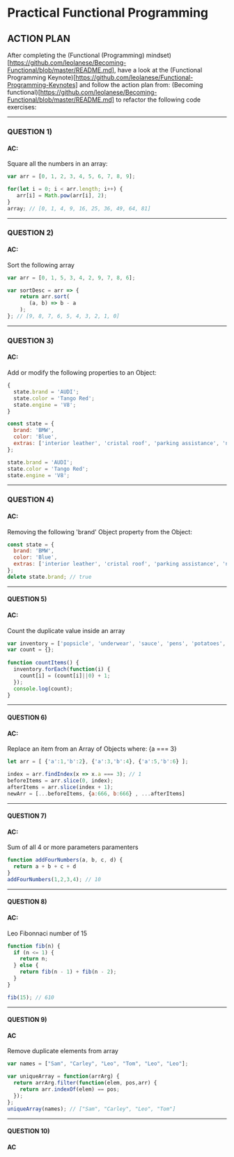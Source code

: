 # Practical Functional Programming

## ACTION PLAN
After completing the (Functional (Programming) mindset)[https://github.com/leolanese/Becoming-Functional/blob/master/README.md], have a look at the (Functional Programming Keynote)[https://github.com/leolanese/Functional-Programming-Keynotes] and follow the action plan from: (Becoming functional)[https://github.com/leolanese/Becoming-Functional/blob/master/README.md] to refactor the following code exercises:

----

### QUESTION 1)

#### AC:
Square all the numbers in an array: 

```javascript
var arr = [0, 1, 2, 3, 4, 5, 6, 7, 8, 9];

for(let i = 0; i < arr.length; i++) {
   arr[i] = Math.pow(arr[i], 2);
}
array; // [0, 1, 4, 9, 16, 25, 36, 49, 64, 81]
```


----

### QUESTION 2)

#### AC:
Sort the following array

```javascript
var arr = [0, 1, 5, 3, 4, 2, 9, 7, 8, 6];

var sortDesc = arr => {
    return arr.sort(
       (a, b) => b - a
    );
}; // [9, 8, 7, 6, 5, 4, 3, 2, 1, 0]
```


----

### QUESTION 3)

#### AC:
Add or modify the following properties to an Object:
```javascript
{ 
  state.brand = 'AUDI';
  state.color = 'Tango Red';
  state.engine = 'V8';
}
```

```javascript
const state = {
  brand: 'BMW',
  color: 'Blue',
  extras: ['interior leather', 'cristal roof', 'parking assistance', 'navigation']
};

state.brand = 'AUDI';
state.color = 'Tango Red';
state.engine = 'V8';
```

----

### QUESTION 4)

#### AC:
Removing the following  'brand' Object property from the Object:


```javascript
const state = {
  brand: 'BMW',
  color: 'Blue',
  extras: ['interior leather', 'cristal roof', 'parking assistance', 'navigation'],
};
delete state.brand; // true
```

----

#### QUESTION 5)

#### AC:
Count the duplicate value inside an array

```javascript
var inventory = ['popsicle', 'underwear', 'sauce', 'pens', 'potatoes', 'sauce', 'onion', 'onion', 'pens', 'potatoes', 'ukulele', 'tomahawk', 'underwear', 'popsicle', 'sauce', 'ukulele', 'onion', 'underwear', 'popsicle', 'potatoes', 'onion', 'pens', 'ukulele'];
var count = {};
  
function countItems() {
  inventory.forEach(function(i) { 
    count[i] = (count[i]||0) + 1; 
  });
  console.log(count);
}
```

----

#### QUESTION 6)

#### AC:
Replace an item from an Array of Objects where: {a === 3}

```javascript
let arr = [ {'a':1,'b':2}, {'a':3,'b':4}, {'a':5,'b':6} ];

index = arr.findIndex(x => x.a === 3); // 1
beforeItems = arr.slice(0, index);
afterItems = arr.slice(index + 1);
newArr = [...beforeItems, {a:666, b:666} , ...afterItems]
```

----

#### QUESTION 7)

#### AC:
Sum of all 4 or more parameters paramenters

```javascript
function addFourNumbers(a, b, c, d) {
  return a + b + c + d
}
addFourNumbers(1,2,3,4); // 10
```

----

#### QUESTION 8)

#### AC:
Leo Fibonnaci number of 15

```javascript
function fib(n) {
  if (n <= 1) {
    return n;
  } else {
    return fib(n - 1) + fib(n - 2);
  }
}

fib(15); // 610
```

----

#### QUESTION 9)

#### AC
Remove duplicate elements from array 

```javascript
var names = ["Sam", "Carley", "Leo", "Tom", "Leo", "Leo"];

var uniqueArray = function(arrArg) {
  return arrArg.filter(function(elem, pos,arr) {
    return arr.indexOf(elem) == pos;
  });
};
uniqueArray(names); // ["Sam", "Carley", "Leo", "Tom"]
```

----

#### QUESTION 10)

#### AC

